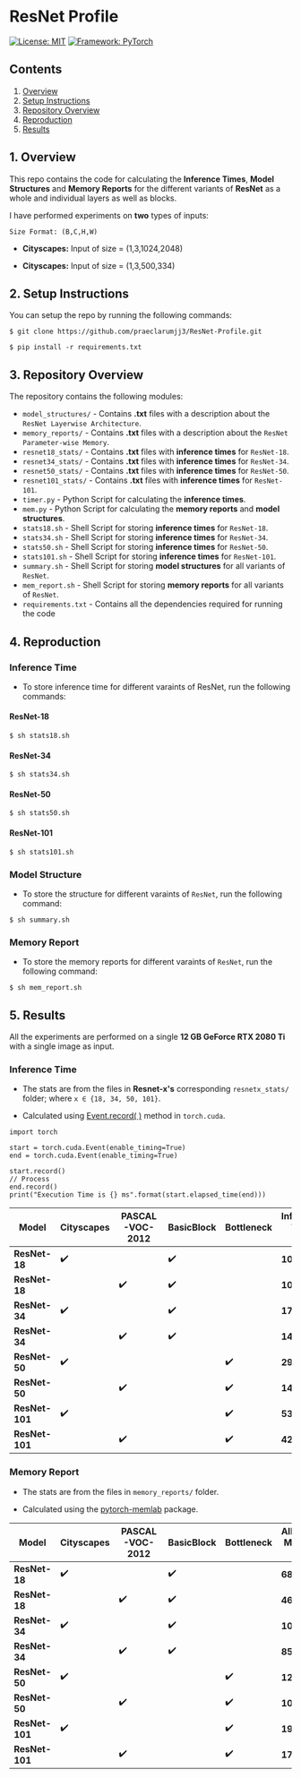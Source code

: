 # ResNet Profile

[![License: MIT](https://img.shields.io/badge/License-MIT-blue.svg)](https://opensource.org/licenses/MIT)
[![Framework: PyTorch](https://img.shields.io/badge/Framework-PyTorch-orange.svg)](https://pytorch.org/)

## Contents
1. [Overview](#1-overview)
2. [Setup Instructions](#2-setup-instructions)
3. [Repository Overview](#3-repository-overview)
4. [Reproduction](#5-reproduction)
5. [Results](#5-results)

## 1. Overview

This repo contains the code for calculating the **Inference Times**, **Model Structures** and **Memory Reports** for the different variants of **ResNet** as a whole and individual layers as well as blocks.

I have performed experiments on **two** types of inputs:

`Size Format: (B,C,H,W)`

- **Cityscapes:** Input of size = (1,3,1024,2048)

- **Cityscapes:** Input of size = (1,3,500,334)

## 2. Setup Instructions

You can setup the repo by running the following commands:
```
$ git clone https://github.com/praeclarumjj3/ResNet-Profile.git
```

```
$ pip install -r requirements.txt
```

## 3. Repository Overview

The repository contains the following modules:

- `model_structures/` - Contains **.txt** files with a description about the `ResNet Layerwise Architecture`.
- `memory_reports/` - Contains **.txt** files with a description about the `ResNet Parameter-wise Memory`.
- `resnet18_stats/` - Contains **.txt** files with **inference times** for `ResNet-18`.
- `resnet34_stats/` - Contains **.txt** files with **inference times** for `ResNet-34`. 
- `resnet50_stats/` - Contains **.txt** files with **inference times** for `ResNet-50`.
- `resnet101_stats/` - Contains **.txt** files with **inference times** for `ResNet-101`.
- `timer.py` - Python Script for calculating the **inference times**.
- `mem.py` - Python Script for calculating the **memory reports** and **model structures**.
- `stats18.sh` - Shell Script for storing **inference times** for `ResNet-18`.
- `stats34.sh` - Shell Script for storing **inference times** for `ResNet-34`.
- `stats50.sh` - Shell Script for storing **inference times** for `ResNet-50`.
- `stats101.sh` - Shell Script for storing **inference times** for `ResNet-101`.
- `summary.sh` - Shell Script for storing **model structures** for all variants of `ResNet`.
- `mem_report.sh` - Shell Script for storing **memory reports** for all variants of `ResNet`.
- `requirements.txt` - Contains all the dependencies required for running the code

## 4. Reproduction

### Inference Time

- To store inference time for different varaints of ResNet, run the following commands:

#### ResNet-18
```
$ sh stats18.sh 
```

#### ResNet-34
```
$ sh stats34.sh 
```

#### ResNet-50
```
$ sh stats50.sh 
```

#### ResNet-101
```
$ sh stats101.sh
```

### Model Structure

- To store the structure for different varaints of `ResNet`, run the following command:

```
$ sh summary.sh 
```

### Memory Report

- To store the memory reports for different varaints of `ResNet`, run the following command:

```
$ sh mem_report.sh 
```


## 5. Results

All the experiments are performed on a single **12 GB GeForce RTX 2080 Ti** with a single image as input.

### Inference Time

- The stats are from the files in **Resnet-x's** corresponding `resnetx_stats/` folder; where `x ∈ {18, 34, 50, 101}`.

- Calculated using [Event.record( )](https://pytorch.org/docs/stable/cuda.html#torch.cuda.Event) method in `torch.cuda`.

```
import torch

start = torch.cuda.Event(enable_timing=True)
end = torch.cuda.Event(enable_timing=True)

start.record()
// Process
end.record()
print("Execution Time is {} ms".format(start.elapsed_time(end)))
```


|     Model     |     Cityscapes     |  PASCAL-VOC-2012   |     BasicBlock     |     Bottleneck     |   Inference Time (ms)   |    FPS    |
| ------------- | ------------------ | ------------------ | ------------------ | ------------------ | ------------------------|-----------|
| **ResNet-18** | :heavy_check_mark: |                    | :heavy_check_mark: |                    |         **103.44**      | **9.66**  |
| **ResNet-18** |                    | :heavy_check_mark: | :heavy_check_mark: |                    |         **10.40**       | **96.15** |
| **ResNet-34** | :heavy_check_mark: |                    | :heavy_check_mark: |                    |         **173.41**      | **5.76**  |
| **ResNet-34** |                    | :heavy_check_mark: | :heavy_check_mark: |                    |         **142.77**      | **7.00**  |
| **ResNet-50** | :heavy_check_mark: |                    |                    | :heavy_check_mark: |         **295.34**      | **3.38**  |
| **ResNet-50** |                    | :heavy_check_mark: |                    | :heavy_check_mark: |         **144.18**      | **6.93**  |
| **ResNet-101**| :heavy_check_mark: |                    |                    | :heavy_check_mark: |         **531.26**      | **1.88**  |
| **ResNet-101**|                    | :heavy_check_mark: |                    | :heavy_check_mark: |         **422.24**      | **2.36**  |


### Memory Report

- The stats are from the files in `memory_reports/` folder.

- Calculated using the [pytorch-memlab](https://pypi.org/project/pytorch-memlab/) package.


|     Model     |     Cityscapes     |    PASCAL-VOC-2012    |     BasicBlock     |     Bottleneck     |  Allocated Memory (MB)  | # Tensors (M)  |
| ------------- | ------------------ | --------------------- | ------------------ | ------------------ | ----------------------- | -------------- |
| **ResNet-18** | :heavy_check_mark: |                       | :heavy_check_mark: |                    |   **68.69**             |   **17.990**   |
| **ResNet-18** |                    | :heavy_check_mark:    | :heavy_check_mark: |                    |   **46.60**             |   **12.200**   |
| **ResNet-34** | :heavy_check_mark: |                       | :heavy_check_mark: |                    |   **108.16**            |   **28.106**   |
| **ResNet-34** |                    | :heavy_check_mark:    | :heavy_check_mark: |                    |   **85.20**             |   **22.315**   |
| **ResNet-50** | :heavy_check_mark: |                       |                    | :heavy_check_mark: |   **121.73**            |  **319.016**   |
| **ResNet-50** |                    | :heavy_check_mark:    |                    | :heavy_check_mark: |   **100.23**            |  **261.112**   |
| **ResNet-101**| :heavy_check_mark: |                       |                    | :heavy_check_mark: |   **194.65**            |   **50.946**   |
| **ResNet-101**|                    | :heavy_check_mark:    |                    | :heavy_check_mark: |   **172.65**            |   **45.155**   |
